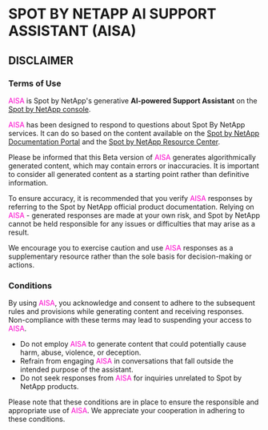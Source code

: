<meta name="robots" content="noindex">

# SPOT BY NETAPP AI SUPPORT ASSISTANT (AISA) 

## DISCLAIMER

### Terms of Use

<font color="#FC01CC">AISA</font> is Spot by NetApp's generative **AI-powered Support Assistant** on the [Spot by NetApp console](https://console.spotinst.com/overview/dashboard).

<font color="#FC01CC">AISA</font> has been designed to respond to questions about Spot By NetApp services. It can do so based on the content available on the [Spot by NetApp Documentation Portal](https://docs.spot.io/) and the [Spot by NetApp Resource Center](https://spot.io/).

Please be informed that this Beta version of <font color="#FC01CC">AISA</font> generates algorithmically generated content, which may contain errors or inaccuracies. It is important to consider all generated content as a starting point rather than definitive information.

To ensure accuracy, it is recommended that you verify <font color="#FC01CC">AISA</font> responses by referring to the Spot by NetApp official product documentation. Relying on <font color="#FC01CC">AISA</font> - generated responses are made at your own risk, and Spot by NetApp cannot be held responsible for any issues or difficulties that may arise as a result.

We encourage you to exercise caution and use <font color="#FC01CC">AISA</font> responses as a supplementary resource rather than the sole basis for decision-making or actions.

### Conditions

By using <font color="#FC01CC">AISA</font>, you acknowledge and consent to adhere to the subsequent rules and provisions while generating content and receiving responses. Non-compliance with these terms may lead to suspending your access to <font color="#FC01CC">AISA</font>.

* Do not employ <font color="#FC01CC">AISA</font> to generate content that could potentially cause harm, abuse, violence, or deception.
* Refrain from engaging <font color="#FC01CC">AISA</font> in conversations that fall outside the intended purpose of the assistant.
* Do not seek responses from <font color="#FC01CC">AISA</font> for inquiries unrelated to Spot by NetApp products.

Please note that these conditions are in place to ensure the responsible and appropriate use of <font color="#FC01CC">AISA</font>. We appreciate your cooperation in adhering to these conditions.

